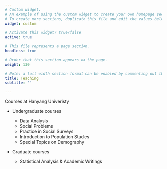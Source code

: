 ```yaml
---
# Custom widget.
# An example of using the custom widget to create your own homepage section.
# To create more sections, duplicate this file and edit the values below as desired.
widget: custom

# Activate this widget? true/false
active: true

# This file represents a page section.
headless: true

# Order that this section appears on the page.
weight: 130

# Note: a full width section format can be enabled by commenting out the `title` and `subtitle` with a `#`.
title: Teaching
subtitle: ''

---
```


Courses at Hanyang Univeristy 

- Undergraduate courses 
    - Data Analysis 
    - Social Problems
    - Practice in Social Surveys
    - Introduction to Population Studies
    - Special Topics on Demography 

- Graduate courses 
    - Statistical Analysis & Academic Writings
